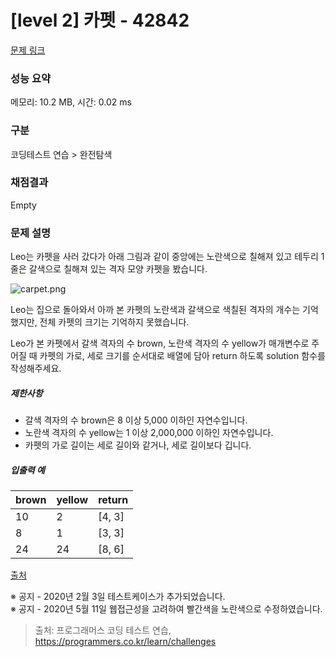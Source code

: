 # [level 2] 카펫 - 42842 

[문제 링크](https://school.programmers.co.kr/learn/courses/30/lessons/42842) 

### 성능 요약

메모리: 10.2 MB, 시간: 0.02 ms

### 구분

코딩테스트 연습 > 완전탐색

### 채점결과

Empty

### 문제 설명

<p style="user-select: auto;">Leo는 카펫을 사러 갔다가 아래 그림과 같이 중앙에는 노란색으로 칠해져 있고 테두리 1줄은 갈색으로 칠해져 있는 격자 모양 카펫을 봤습니다.</p>

<p style="user-select: auto;"><img src="https://grepp-programmers.s3.ap-northeast-2.amazonaws.com/files/production/b1ebb809-f333-4df2-bc81-02682900dc2d/carpet.png" title="" alt="carpet.png" style="user-select: auto;"></p>

<p style="user-select: auto;">Leo는 집으로 돌아와서 아까 본 카펫의 노란색과 갈색으로 색칠된 격자의 개수는 기억했지만, 전체 카펫의 크기는 기억하지 못했습니다.</p>

<p style="user-select: auto;">Leo가 본 카펫에서 갈색 격자의 수 brown, 노란색 격자의 수 yellow가 매개변수로 주어질 때 카펫의 가로, 세로 크기를 순서대로 배열에 담아 return 하도록 solution 함수를 작성해주세요.</p>

<h5 style="user-select: auto;">제한사항</h5>

<ul style="user-select: auto;">
<li style="user-select: auto;">갈색 격자의 수 brown은 8 이상 5,000 이하인 자연수입니다.</li>
<li style="user-select: auto;">노란색 격자의 수 yellow는 1 이상 2,000,000 이하인 자연수입니다.</li>
<li style="user-select: auto;">카펫의 가로 길이는 세로 길이와 같거나, 세로 길이보다 깁니다.</li>
</ul>

<h5 style="user-select: auto;">입출력 예</h5>
<table class="table" style="user-select: auto;">
        <thead style="user-select: auto;"><tr style="user-select: auto;">
<th style="user-select: auto;">brown</th>
<th style="user-select: auto;">yellow</th>
<th style="user-select: auto;">return</th>
</tr>
</thead>
        <tbody style="user-select: auto;"><tr style="user-select: auto;">
<td style="user-select: auto;">10</td>
<td style="user-select: auto;">2</td>
<td style="user-select: auto;">[4, 3]</td>
</tr>
<tr style="user-select: auto;">
<td style="user-select: auto;">8</td>
<td style="user-select: auto;">1</td>
<td style="user-select: auto;">[3, 3]</td>
</tr>
<tr style="user-select: auto;">
<td style="user-select: auto;">24</td>
<td style="user-select: auto;">24</td>
<td style="user-select: auto;">[8, 6]</td>
</tr>
</tbody>
      </table>
<p style="user-select: auto;"><a href="http://hsin.hr/coci/archive/2010_2011/contest4_tasks.pdf" target="_blank" rel="noopener" style="user-select: auto;">출처</a></p>

<p style="user-select: auto;">※ 공지 - 2020년 2월 3일 테스트케이스가 추가되었습니다.<br style="user-select: auto;">
※ 공지 - 2020년 5월 11일 웹접근성을 고려하여 빨간색을 노란색으로 수정하였습니다.</p>


> 출처: 프로그래머스 코딩 테스트 연습, https://programmers.co.kr/learn/challenges